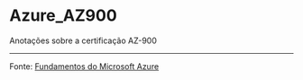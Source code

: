 # Azure_AZ900
Anotações sobre a certificação AZ-900

--- 
Fonte: [Fundamentos do Microsoft Azure](https://learn.microsoft.com/pt-br/training/courses/az-900t00)